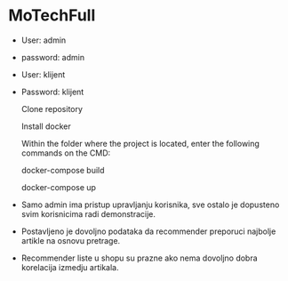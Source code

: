 # MoTechFull

- User: admin 
- password: admin

- User: klijent
- Password: klijent



    Clone repository

    Install docker

    Within the folder where the project is located, enter the following commands on the CMD:

    docker-compose build

    docker-compose up

- Samo admin ima pristup upravljanju korisnika, sve ostalo je dopusteno svim korisnicima radi demonstracije.
- Postavljeno je dovoljno podataka da recommender preporuci najbolje artikle na osnovu pretrage.
- Recommender liste u shopu su prazne ako nema dovoljno dobra korelacija izmedju artikala.
